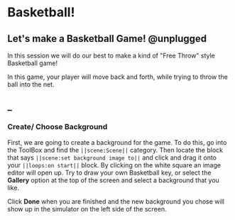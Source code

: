 # Basketball!

## Let's make a Basketball Game! @unplugged
In this session we will do our best to make a kind of "Free Throw" style Basketball game!

In this game, your player will move back and forth, while trying to throw the ball into the net.

## _
### Create/ Choose Background 
First, we are going to create a background for the game. To do this, go into the ToolBox and find the ``||scene:Scene||`` category. 
Then locate the block that says ``||scene:set background image to||`` and click and drag it onto your ``||loops:on start||`` block. 
By clicking on the white square an image editor will open up. Try to draw your own Basketball key, or select the **Gallery** option at the top of the screen and select a background that you like.  

Click **Done** when you are finished and the new background you chose will show up in the simulator on the left side of the screen. 